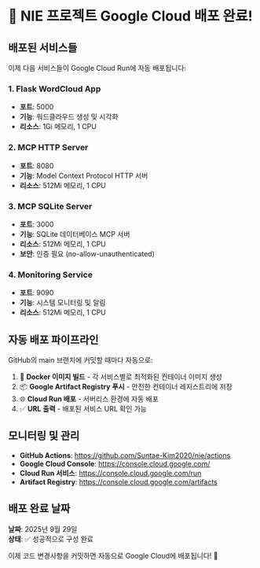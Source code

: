 # 🚀 NIE 프로젝트 Google Cloud 배포 완료!

## 배포된 서비스들

이제 다음 서비스들이 Google Cloud Run에 자동 배포됩니다:

### 1. Flask WordCloud App
- **포트**: 5000
- **기능**: 워드클라우드 생성 및 시각화
- **리소스**: 1Gi 메모리, 1 CPU

### 2. MCP HTTP Server  
- **포트**: 8080
- **기능**: Model Context Protocol HTTP 서버
- **리소스**: 512Mi 메모리, 1 CPU

### 3. MCP SQLite Server
- **포트**: 3000  
- **기능**: SQLite 데이터베이스 MCP 서버
- **리소스**: 512Mi 메모리, 1 CPU
- **보안**: 인증 필요 (no-allow-unauthenticated)

### 4. Monitoring Service
- **포트**: 9090
- **기능**: 시스템 모니터링 및 알림
- **리소스**: 512Mi 메모리, 1 CPU

## 자동 배포 파이프라인

GitHub의 main 브랜치에 커밋할 때마다 자동으로:

1. 🔨 **Docker 이미지 빌드** - 각 서비스별로 최적화된 컨테이너 이미지 생성
2. 📦 **Google Artifact Registry 푸시** - 안전한 컨테이너 레지스트리에 저장
3. 🌐 **Cloud Run 배포** - 서버리스 환경에 자동 배포
4. ✅ **URL 출력** - 배포된 서비스 URL 확인 가능

## 모니터링 및 관리

- **GitHub Actions**: https://github.com/Suntae-Kim2020/nie/actions
- **Google Cloud Console**: https://console.cloud.google.com/
- **Cloud Run 서비스**: https://console.cloud.google.com/run
- **Artifact Registry**: https://console.cloud.google.com/artifacts

## 배포 완료 날짜

**날짜**: 2025년 9월 29일  
**상태**: ✅ 성공적으로 구성 완료

이제 코드 변경사항을 커밋하면 자동으로 Google Cloud에 배포됩니다! 🎉